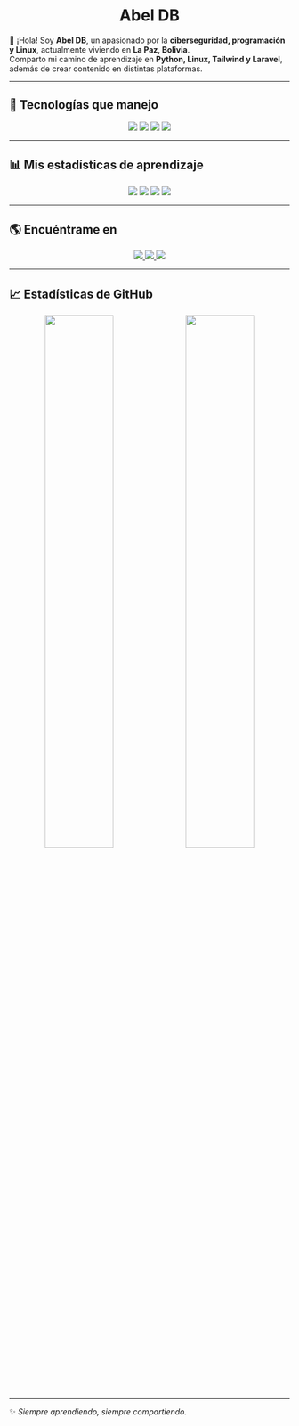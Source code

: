<h1 align="center">
  <b>Abel DB</b>
</h1>

👋 ¡Hola! Soy **Abel DB**, un apasionado por la **ciberseguridad, programación y Linux**, actualmente viviendo en **La Paz, Bolivia**.  
Comparto mi camino de aprendizaje en **Python, Linux, Tailwind y Laravel**, además de crear contenido en distintas plataformas.

---

## 🚀 Tecnologías que manejo
<div align="center">
  <img src="https://img.shields.io/badge/-Python-3776AB?style=for-the-badge&logo=python&logoColor=white&labelColor=282828">
  <img src="https://img.shields.io/badge/-Linux-FCC624?style=for-the-badge&logo=linux&logoColor=black&labelColor=282828">
  <img src="https://img.shields.io/badge/-Tailwind-06B6D4?style=for-the-badge&logo=tailwindcss&logoColor=white&labelColor=282828">
  <img src="https://img.shields.io/badge/-Laravel-FF2D20?style=for-the-badge&logo=laravel&logoColor=white&labelColor=282828">
</div>

---

## 📊 Mis estadísticas de aprendizaje
<div align="center">
  <img src="https://img.shields.io/badge/Python-50%25-blue?style=for-the-badge&logo=python&logoColor=white">
  <img src="https://img.shields.io/badge/Linux-50%25-black?style=for-the-badge&logo=linux&logoColor=white">
  <img src="https://img.shields.io/badge/Tailwind-75%25-06B6D4?style=for-the-badge&logo=tailwindcss&logoColor=white">
  <img src="https://img.shields.io/badge/Laravel-75%25-FF2D20?style=for-the-badge&logo=laravel&logoColor=white">
</div>

---

## 🌎 Encuéntrame en
<div align="center">
  <a href="https://tiktok.com/@abeldb">
    <img src="https://img.shields.io/badge/TikTok-%23000000.svg?&style=for-the-badge&logo=tiktok&logoColor=white" />
  </a>
  <a href="https://youtube.com/@abeldb">
    <img src="https://img.shields.io/badge/YouTube-%23FF0000.svg?&style=for-the-badge&logo=youtube&logoColor=white" />
  </a>
  <a href="https://kick.com/abeldb">
    <img src="https://img.shields.io/badge/Kick-00FF00?style=for-the-badge&logo=kick&logoColor=black" />
  </a>
</div>

---

## 📈 Estadísticas de GitHub
<p align="center">
  <img width="49.5%" src="https://github-readme-stats.vercel.app/api?username=Abel-DB&show_icons=true&theme=gruvbox&hide_border=true" />
  <img width="49.5%" src="https://github-readme-streak-stats.herokuapp.com/?user=Abel-DB&theme=gruvbox&hide_border=true" />
</p>

---

✨ *Siempre aprendiendo, siempre compartiendo.*
